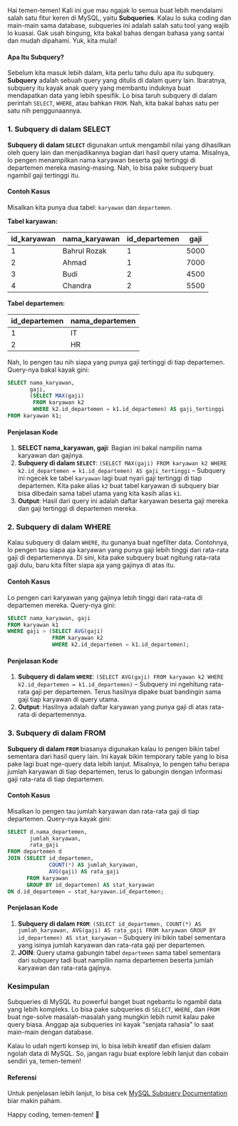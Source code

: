 Hai temen-temen! Kali ini gue mau ngajak lo semua buat lebih mendalami salah satu fitur keren di MySQL, yaitu **Subqueries**. Kalau lo suka coding dan main-main sama database, subqueries ini adalah salah satu tool yang wajib lo kuasai. Gak usah bingung, kita bakal bahas dengan bahasa yang santai dan mudah dipahami. Yuk, kita mulai!

#### Apa Itu Subquery?

Sebelum kita masuk lebih dalam, kita perlu tahu dulu apa itu subquery. **Subquery** adalah sebuah query yang ditulis di dalam query lain. Ibaratnya, subquery itu kayak anak query yang membantu induknya buat mendapatkan data yang lebih spesifik. Lo bisa taruh subquery di dalam perintah `SELECT`, `WHERE`, atau bahkan `FROM`. Nah, kita bakal bahas satu per satu nih penggunaannya.

### 1. Subquery di dalam SELECT

**Subquery di dalam `SELECT`** digunakan untuk mengambil nilai yang dihasilkan oleh query lain dan menjadikannya bagian dari hasil query utama. Misalnya, lo pengen menampilkan nama karyawan beserta gaji tertinggi di departemen mereka masing-masing. Nah, lo bisa pake subquery buat ngambil gaji tertinggi itu.

#### Contoh Kasus

Misalkan kita punya dua tabel: `karyawan` dan `departemen`. 

**Tabel karyawan:**

| id_karyawan | nama_karyawan | id_departemen | gaji |
|-------------|---------------|---------------|------|
| 1           | Bahrul Rozak  | 1             | 5000 |
| 2           | Ahmad         | 1             | 7000 |
| 3           | Budi          | 2             | 4500 |
| 4           | Chandra       | 2             | 5500 |

**Tabel departemen:**

| id_departemen | nama_departemen |
|---------------|-----------------|
| 1             | IT              |
| 2             | HR              |

Nah, lo pengen tau nih siapa yang punya gaji tertinggi di tiap departemen. Query-nya bakal kayak gini:

```sql
SELECT nama_karyawan,
       gaji,
       (SELECT MAX(gaji) 
        FROM karyawan k2 
        WHERE k2.id_departemen = k1.id_departemen) AS gaji_tertinggi
FROM karyawan k1;
```

#### Penjelasan Kode

1. **SELECT nama_karyawan, gaji**: Bagian ini bakal nampilin nama karyawan dan gajinya.
2. **Subquery di dalam `SELECT`**: `(SELECT MAX(gaji) FROM karyawan k2 WHERE k2.id_departemen = k1.id_departemen) AS gaji_tertinggi` – Subquery ini ngecek ke tabel `karyawan` lagi buat nyari gaji tertinggi di tiap departemen. Kita pake alias `k2` buat tabel karyawan di subquery biar bisa dibedain sama tabel utama yang kita kasih alias `k1`.
3. **Output**: Hasil dari query ini adalah daftar karyawan beserta gaji mereka dan gaji tertinggi di departemen mereka.

### 2. Subquery di dalam WHERE

Kalau subquery di dalam `WHERE`, itu gunanya buat ngefilter data. Contohnya, lo pengen tau siapa aja karyawan yang punya gaji lebih tinggi dari rata-rata gaji di departemennya. Di sini, kita pake subquery buat ngitung rata-rata gaji dulu, baru kita filter siapa aja yang gajinya di atas itu.

#### Contoh Kasus

Lo pengen cari karyawan yang gajinya lebih tinggi dari rata-rata di departemen mereka. Query-nya gini:

```sql
SELECT nama_karyawan, gaji
FROM karyawan k1
WHERE gaji > (SELECT AVG(gaji) 
              FROM karyawan k2 
              WHERE k2.id_departemen = k1.id_departemen);
```

#### Penjelasan Kode

1. **Subquery di dalam `WHERE`**: `(SELECT AVG(gaji) FROM karyawan k2 WHERE k2.id_departemen = k1.id_departemen)` – Subquery ini ngehitung rata-rata gaji per departemen. Terus hasilnya dipake buat bandingin sama gaji tiap karyawan di query utama.
2. **Output**: Hasilnya adalah daftar karyawan yang punya gaji di atas rata-rata di departemennya.

### 3. Subquery di dalam FROM

**Subquery di dalam `FROM`** biasanya digunakan kalau lo pengen bikin tabel sementara dari hasil query lain. Ini kayak bikin temporary table yang lo bisa pake lagi buat nge-query data lebih lanjut. Misalnya, lo pengen tahu berapa jumlah karyawan di tiap departemen, terus lo gabungin dengan informasi gaji rata-rata di tiap departemen.

#### Contoh Kasus

Misalkan lo pengen tau jumlah karyawan dan rata-rata gaji di tiap departemen. Query-nya kayak gini:

```sql
SELECT d.nama_departemen,
       jumlah_karyawan,
       rata_gaji
FROM departemen d
JOIN (SELECT id_departemen,
             COUNT(*) AS jumlah_karyawan,
             AVG(gaji) AS rata_gaji
      FROM karyawan
      GROUP BY id_departemen) AS stat_karyawan
ON d.id_departemen = stat_karyawan.id_departemen;
```

#### Penjelasan Kode

1. **Subquery di dalam `FROM`**: `(SELECT id_departemen, COUNT(*) AS jumlah_karyawan, AVG(gaji) AS rata_gaji FROM karyawan GROUP BY id_departemen) AS stat_karyawan` – Subquery ini bikin tabel sementara yang isinya jumlah karyawan dan rata-rata gaji per departemen.
2. **JOIN**: Query utama gabungin tabel `departemen` sama tabel sementara dari subquery tadi buat nampilin nama departemen beserta jumlah karyawan dan rata-rata gajinya.

### Kesimpulan

Subqueries di MySQL itu powerful banget buat ngebantu lo ngambil data yang lebih kompleks. Lo bisa pake subqueries di `SELECT`, `WHERE`, dan `FROM` buat nge-solve masalah-masalah yang mungkin lebih rumit kalau pake query biasa. Anggap aja subqueries ini kayak "senjata rahasia" lo saat main-main dengan database.

Kalau lo udah ngerti konsep ini, lo bisa lebih kreatif dan efisien dalam ngolah data di MySQL. So, jangan ragu buat explore lebih lanjut dan cobain sendiri ya, temen-temen!

#### Referensi
Untuk penjelasan lebih lanjut, lo bisa cek [MySQL Subquery Documentation](https://dev.mysql.com/doc/refman/8.0/en/subqueries.html) biar makin paham.

Happy coding, temen-temen! 🚀
